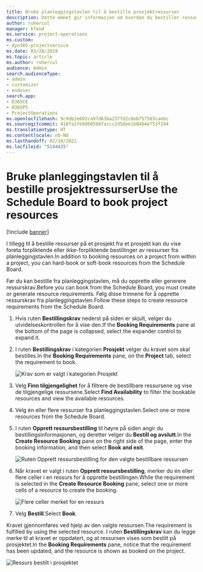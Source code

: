 ```yaml
---
title: Bruke planleggingstavlen til å bestille prosjektressurser
description: Dette emnet gir informasjon om hvordan du bestiller ressuser.
author: ruhercul
manager: kfend
ms.service: project-operations
ms.custom:
- dyn365-projectservice
ms.date: 03/28/2019
ms.topic: article
ms.author: ruhercul
audience: Admin
search.audienceType:
- admin
- customizer
- enduser
search.app:
- D365CE
- D365PS
- ProjectOperations
ms.openlocfilehash: 9c9db2e602ca97d63ba237fd2c0eb757583caebc
ms.sourcegitcommit: 418fa1fe9d605b8faccc2d5dee1b04b4e753f194
ms.translationtype: HT
ms.contentlocale: nb-NO
ms.lasthandoff: 02/10/2021
ms.locfileid: "5144425"
---
```

# <a name="use-the-schedule-board-to-book-project-resources"></a><span data-ttu-id="fda27-103">Bruke planleggingstavlen til å bestille prosjektressurser</span><span class="sxs-lookup"><span data-stu-id="fda27-103">Use the Schedule Board to book project resources</span></span>

[!include [banner](../includes/psa-now-project-operations.md)]

<span data-ttu-id="fda27-104">I tillegg til å bestille ressurser på et prosjekt fra et prosjekt kan du vise foreta forpliktende eller ikke-forpliktende bestillinger av ressurser fra planleggingstavlen.</span><span class="sxs-lookup"><span data-stu-id="fda27-104">In addition to booking resources on a project from within a project, you can hard-book or soft-book resources from the Schedule Board.</span></span>

<span data-ttu-id="fda27-105">Før du kan bestille fra planleggingstavlen, må du opprette eller generere ressurskrav.</span><span class="sxs-lookup"><span data-stu-id="fda27-105">Before you can book from the Schedule Board, you must create or generate resource requirements.</span></span> <span data-ttu-id="fda27-106">Følg disse trinnene for å opprette ressurskrav fra planleggingstavlen.</span><span class="sxs-lookup"><span data-stu-id="fda27-106">Follow these steps to create resource requirements from the Schedule Board.</span></span>

1. <span data-ttu-id="fda27-107">Hvis ruten **Bestillingskrav** nederst på siden er skjult, velger du utvidelseskontrollen for å vise den.</span><span class="sxs-lookup"><span data-stu-id="fda27-107">If the **Booking Requirements** pane at the bottom of the page is collapsed, select the expander control to expand it.</span></span>
2. <span data-ttu-id="fda27-108">I ruten **Bestillingskrav** i kategorien **Prosjekt** velger du kravet som skal bestilles.</span><span class="sxs-lookup"><span data-stu-id="fda27-108">In the **Booking Requirements** pane, on the **Project** tab, select the requirement to book.</span></span>

    ![Krav som er valgt i kategorien Prosjekt](media/Resource-Management-image73.png)

3. <span data-ttu-id="fda27-110">Velg **Finn tilgjengelighet** for å filtrere de bestillbare ressursene og vise de tilgjengelige ressursene.</span><span class="sxs-lookup"><span data-stu-id="fda27-110">Select **Find Availability** to filter the bookable resources and view the available resources.</span></span> 
4. <span data-ttu-id="fda27-111">Velg én eller flere ressurser fra planleggingstavlen.</span><span class="sxs-lookup"><span data-stu-id="fda27-111">Select one or more resources from the Schedule Board.</span></span> 
5. <span data-ttu-id="fda27-112">I ruten **Opprett ressursbestilling** til høyre på siden angir du bestillingsinformasjonen, og deretter velger du **Bestill og avslutt**.</span><span class="sxs-lookup"><span data-stu-id="fda27-112">In the **Create Resource Booking** pane on the right side of the page, enter the booking information, and then select **Book and exit**.</span></span>

    ![Ruten Opprett ressursbestilling for den valgte bestillbare ressursen](media/Resource-Management-image74.png)

6. <span data-ttu-id="fda27-114">Når kravet er valgt i ruten **Opprett ressursbestilling**, merker du én eller flere celler i en ressurs for å opprette bestillingen.</span><span class="sxs-lookup"><span data-stu-id="fda27-114">While the requirement is selected in the **Create Resource Booking** pane, select one or more cells of a resource to create the booking.</span></span>

    ![Flere celler merket for en ressurs](media/Resource-Management-image75.png)

7. <span data-ttu-id="fda27-116">Velg **Bestill**.</span><span class="sxs-lookup"><span data-stu-id="fda27-116">Select **Book**.</span></span>

<span data-ttu-id="fda27-117">Kravet gjennomføres ved hjelp av den valgte ressursen.</span><span class="sxs-lookup"><span data-stu-id="fda27-117">The requirement is fulfilled by using the selected resource.</span></span> <span data-ttu-id="fda27-118">I ruten **Bestillingskrav** kan du legge merke til at kravet er oppdatert, og at ressursen vises som bestilt på prosjektet.</span><span class="sxs-lookup"><span data-stu-id="fda27-118">In the **Booking Requirements** pane, notice that the requirement has been updated, and the resource is shown as booked on the project.</span></span>

![Ressurs bestilt i prosjektet](media/Resource-Management-image76.png)
